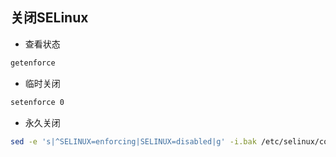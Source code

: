 关闭SELinux
--
- 查看状态
```bash
getenforce
```
- 临时关闭
```bash
setenforce 0
```
- 永久关闭
```bash
sed -e 's|^SELINUX=enforcing|SELINUX=disabled|g' -i.bak /etc/selinux/config
```
